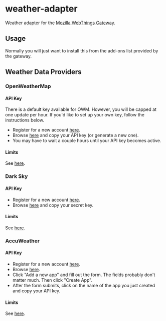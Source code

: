 # weather-adapter

Weather adapter for the [Mozilla WebThings Gateway](https://iot.mozilla.org).

## Usage

Normally you will just want to install this from the add-ons list provided by
the gateway.

## Weather Data Providers

### OpenWeatherMap

#### API Key

There is a default key available for OWM. However, you will be capped at one
update per hour. If you'd like to set up your own key, follow the instructions
below.

* Register for a new account [here](http://openweathermap.org/register).
* Browse [here](https://home.openweathermap.org/api_keys) and copy your API key
  (or generate a new one).
* You may have to wait a couple hours until your API key becomes active.

#### Limits

See [here](https://openweathermap.org/price).

### Dark Sky

#### API Key

* Register for a new account [here](https://darksky.net/dev/register).
* Browse [here](https://darksky.net/dev/account) and copy your secret key.

#### Limits

See [here](https://darksky.net/dev/docs/faq#cost).

### AccuWeather

#### API Key

* Register for a new account [here](https://developer.accuweather.com/user/register).
* Browse [here](https://developer.accuweather.com/user/me/apps).
* Click "Add a new app" and fill out the form. The fields probably don't matter
  much. Then click "Create App".
* After the form submits, click on the name of the app you just created and
  copy your API key.

#### Limits

See [here](https://developer.accuweather.com/packages).
